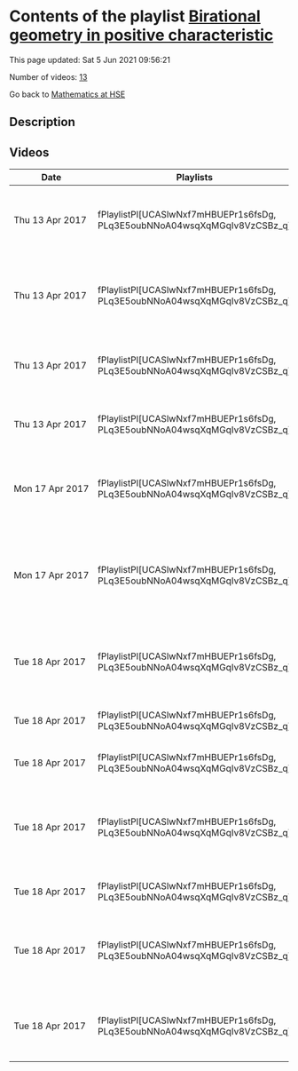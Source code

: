 # Contents of the playlist [Birational geometry in positive characteristic](https://www.youtube.com/playlist?list=PLq3E5oubNNoA04wsqXqMGqIv8VzCSBz_q)

This page updated: Sat 5 Jun 2021 09:56:21

Number of videos: [13](#videos)

Go back to [Mathematics at HSE](../README.md)

## Description



## Videos

|Date|Playlists|Links|Name|
|---|---|---|---|
| Thu&nbsp;13&nbsp;Apr&nbsp;2017 | fPlaylistPl[UCASlwNxf7mHBUEPr1s6fsDg, PLq3E5oubNNoA04wsqXqMGqIv8VzCSBz_q] |  | [[**e**](https://studio.youtube.com/video/GQ5-0YCAxdk/edit "Edit")] [Paolo Cascini, Introduction to Minimal Model Program](https://www.youtube.com/watch?v=GQ5-0YCAxdk&list=PLq3E5oubNNoA04wsqXqMGqIv8VzCSBz_q) |
| Thu&nbsp;13&nbsp;Apr&nbsp;2017 | fPlaylistPl[UCASlwNxf7mHBUEPr1s6fsDg, PLq3E5oubNNoA04wsqXqMGqIv8VzCSBz_q] |  | [[**e**](https://studio.youtube.com/video/p8Mnsmu0bQs/edit "Edit")] [Hiromu Tanaka, Keel semi-ampleness theorem and MMP in dimension 2](https://www.youtube.com/watch?v=p8Mnsmu0bQs&list=PLq3E5oubNNoA04wsqXqMGqIv8VzCSBz_q) |
| Thu&nbsp;13&nbsp;Apr&nbsp;2017 | fPlaylistPl[UCASlwNxf7mHBUEPr1s6fsDg, PLq3E5oubNNoA04wsqXqMGqIv8VzCSBz_q] |  | [[**e**](https://studio.youtube.com/video/18jVVbE8CUY/edit "Edit")] [Yoshinori Gongyo, Globally F-regular varieties](https://www.youtube.com/watch?v=18jVVbE8CUY&list=PLq3E5oubNNoA04wsqXqMGqIv8VzCSBz_q) |
| Thu&nbsp;13&nbsp;Apr&nbsp;2017 | fPlaylistPl[UCASlwNxf7mHBUEPr1s6fsDg, PLq3E5oubNNoA04wsqXqMGqIv8VzCSBz_q] |  | [[**e**](https://studio.youtube.com/video/RMDXWaeup00/edit "Edit")] [Yoshinori Gongyo, Globally F-regular type varieties](https://www.youtube.com/watch?v=RMDXWaeup00&list=PLq3E5oubNNoA04wsqXqMGqIv8VzCSBz_q) |
| Mon&nbsp;17&nbsp;Apr&nbsp;2017 | fPlaylistPl[UCASlwNxf7mHBUEPr1s6fsDg, PLq3E5oubNNoA04wsqXqMGqIv8VzCSBz_q] |  | [[**e**](https://studio.youtube.com/video/lbO115b01TQ/edit "Edit")] [Dmitry Kaledin, Symplectic varieties in positive characteristic](https://www.youtube.com/watch?v=lbO115b01TQ&list=PLq3E5oubNNoA04wsqXqMGqIv8VzCSBz_q) |
| Mon&nbsp;17&nbsp;Apr&nbsp;2017 | fPlaylistPl[UCASlwNxf7mHBUEPr1s6fsDg, PLq3E5oubNNoA04wsqXqMGqIv8VzCSBz_q] |  | [[**e**](https://studio.youtube.com/video/kvSkoLXmT1I/edit "Edit")] [Nicholas Shepherd-Barron, The Schottky problem at the boundary, for curves and surfaces](https://www.youtube.com/watch?v=kvSkoLXmT1I&list=PLq3E5oubNNoA04wsqXqMGqIv8VzCSBz_q) |
| Tue&nbsp;18&nbsp;Apr&nbsp;2017 | fPlaylistPl[UCASlwNxf7mHBUEPr1s6fsDg, PLq3E5oubNNoA04wsqXqMGqIv8VzCSBz_q] |  | [[**e**](https://studio.youtube.com/video/gFkHolDoyOk/edit "Edit")] [Andrey Trepalin, Del Pezzo surfaces over finite fields](https://www.youtube.com/watch?v=gFkHolDoyOk&list=PLq3E5oubNNoA04wsqXqMGqIv8VzCSBz_q) |
| Tue&nbsp;18&nbsp;Apr&nbsp;2017 | fPlaylistPl[UCASlwNxf7mHBUEPr1s6fsDg, PLq3E5oubNNoA04wsqXqMGqIv8VzCSBz_q] |  | [[**e**](https://studio.youtube.com/video/bEeMqNRIRew/edit "Edit")] [1 Paolo Cascini, MMP in dimension 3](https://www.youtube.com/watch?v=bEeMqNRIRew&list=PLq3E5oubNNoA04wsqXqMGqIv8VzCSBz_q) |
| Tue&nbsp;18&nbsp;Apr&nbsp;2017 | fPlaylistPl[UCASlwNxf7mHBUEPr1s6fsDg, PLq3E5oubNNoA04wsqXqMGqIv8VzCSBz_q] |  | [[**e**](https://studio.youtube.com/video/O7KxSCCCWL4/edit "Edit")] [Hiromu Tanaka, F-singularities](https://www.youtube.com/watch?v=O7KxSCCCWL4&list=PLq3E5oubNNoA04wsqXqMGqIv8VzCSBz_q) |
| Tue&nbsp;18&nbsp;Apr&nbsp;2017 | fPlaylistPl[UCASlwNxf7mHBUEPr1s6fsDg, PLq3E5oubNNoA04wsqXqMGqIv8VzCSBz_q] |  | [[**e**](https://studio.youtube.com/video/TovrL7g4wLg/edit "Edit")] [Paolo Cascini, Base point free theorem, Cone theorem, log del Pezzo surfaces](https://www.youtube.com/watch?v=TovrL7g4wLg&list=PLq3E5oubNNoA04wsqXqMGqIv8VzCSBz_q) |
| Tue&nbsp;18&nbsp;Apr&nbsp;2017 | fPlaylistPl[UCASlwNxf7mHBUEPr1s6fsDg, PLq3E5oubNNoA04wsqXqMGqIv8VzCSBz_q] |  | [[**e**](https://studio.youtube.com/video/AItzPhbz2UM/edit "Edit")] [Hiromu Tanaka, Examples](https://www.youtube.com/watch?v=AItzPhbz2UM&list=PLq3E5oubNNoA04wsqXqMGqIv8VzCSBz_q) |
| Tue&nbsp;18&nbsp;Apr&nbsp;2017 | fPlaylistPl[UCASlwNxf7mHBUEPr1s6fsDg, PLq3E5oubNNoA04wsqXqMGqIv8VzCSBz_q] |  | [[**e**](https://studio.youtube.com/video/lwhVYI8nQxk/edit "Edit")] [Nicholas Shepherd-Barron,  Exceptional groups and del Pezzo surfaces](https://www.youtube.com/watch?v=lwhVYI8nQxk&list=PLq3E5oubNNoA04wsqXqMGqIv8VzCSBz_q) |
| Tue&nbsp;18&nbsp;Apr&nbsp;2017 | fPlaylistPl[UCASlwNxf7mHBUEPr1s6fsDg, PLq3E5oubNNoA04wsqXqMGqIv8VzCSBz_q] |  | [[**e**](https://studio.youtube.com/video/Pa0iFaF7Hm0/edit "Edit")] [Nicholas Shepherd-Barron,   Fano 3-folds in positive characteristic](https://www.youtube.com/watch?v=Pa0iFaF7Hm0&list=PLq3E5oubNNoA04wsqXqMGqIv8VzCSBz_q) |
